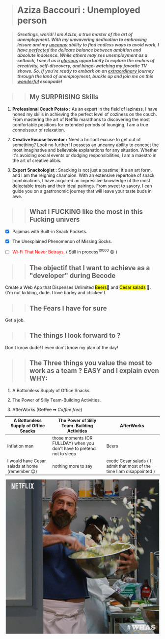 ># Aziza Baccouri : Unemployed person

>***Greetings, world! I am Aziza, a true master of the art of unemployment. With my unwavering dedication to embracing leisure and my <u>uncanny</u> ability to find endless ways to avoid work, I have <u>perfected</u> the delicate balance between ambition and absolute indolence. While others may see unemployment as a setback, I see it as a <u>glorious</u> opportunity to explore the realms of creativity, self-discovery, and binge-watching my favorite TV shows. So, if you're ready to embark on an <u>extraordinary</u> journey through the land of unemployment, buckle up and join me on this <u>wonderful</u> escapade!***

>>## My SURPRISING Skills

1. **Professional Couch Potato :** As an expert in the field of laziness, I have honed my skills in achieving the perfect level of coziness on the couch. From mastering the art of Netflix marathons to discovering the most comfortable positions for extended periods of lounging, I am a true connoisseur of relaxation.

2. **Creative Excuse Inventor :** Need a brilliant excuse to get out of something? Look no further! I possess an uncanny ability to concoct the most imaginative and believable explanations for any situation. Whether it's avoiding social events or dodging responsibilities, I am a maestro in the art of creative alibis.

3. **Expert Snackologist :** Snacking is not just a pastime; it's an art form, and I am the reigning champion. With an extensive repertoire of snack combinations, I have acquired an impressive knowledge of the most delectable treats and their ideal pairings. From sweet to savory, I can guide you on a gastronomic journey that will leave your taste buds in awe.

>>## What I FUCKING like the most in this Fucking univers

- [x] Pajamas with Built-in Snack Pockets.

- [x] The Unexplained Phenomenon of Missing Socks.

- [ ] <span style="color: red;">Wi-Fi That Never Betrays.</span> ( Still in process<sup>10000</sup> :weary: )

>>## The objectif that I want to achieve as a "developer" during Becode 

Create a Web App that Dispenses Unlimited <mark>Beers</mark>🍻 and <mark>Cesar salads</mark> 🥗. 
(I'm not kidding, dude. I love barley and chicken!)

>>## The Fears I have for sure 

Get a job. 

>>## The things I look forward to ? 

Don't know dude! I even don't know my plan of the day!

>>## The Three things you value the most to work as a team ? EASY and I explain even WHY:

1. A Bottomless Supply of Office Snacks.

2. The Power of Silly Team-Building Activities.

3. AfterWorks (~~Coffee~~ ➡ *Coffee free*)

|  A Bottomless Supply of Office Snacks    | The Power of Silly Team-Building Activities | AfterWorks |
| -----------------------------------------| ------------------------------------------- | ---------- |
| Inflation man                            | those moments (OR FULLDAY) when you don't have to pretend not to sleep                                  | Beers
| I would have Cesar salads at home (remember 😉)                                | nothing more to say                                       | exotic Cesar salads ( I admit that most of the time I am disappointed )


<p align="center">
    <img src="giphy.gif" alt="gif">
</p>